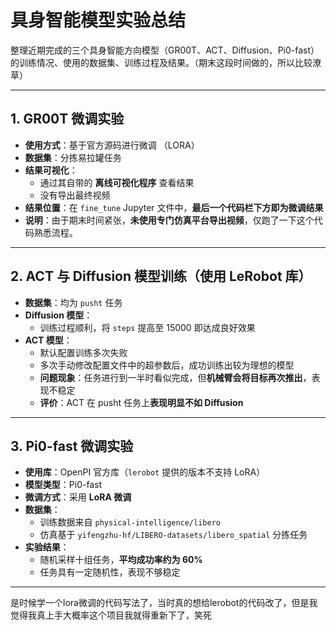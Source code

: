 # 具身智能模型实验总结

整理近期完成的三个具身智能方向模型（GR00T、ACT、Diffusion、Pi0-fast）的训练情况、使用的数据集、训练过程及结果。（期末这段时间做的，所以比较潦草）

---

## 1. GR00T 微调实验

- **使用方式**：基于官方源码进行微调 （LORA） 
- **数据集**：分拣易拉罐任务  
- **结果可视化**：
  - 通过其自带的 **离线可视化程序** 查看结果
  - 没有导出最终视频  
- **结果位置**：在 `fine_tune` Jupyter 文件中，**最后一个代码栏下方即为微调结果**  
- **说明**：由于期末时间紧张，**未使用专门仿真平台导出视频**，仅跑了一下这个代码熟悉流程。

---

## 2. ACT 与 Diffusion 模型训练（使用 LeRobot 库）

- **数据集**：均为 `pusht` 任务  
- **Diffusion 模型**：
  - 训练过程顺利，将 `steps` 提高至 15000 即达成良好效果  
- **ACT 模型**：
  - 默认配置训练多次失败
  - 多次手动修改配置文件中的超参数后，成功训练出较为理想的模型  
  - **问题现象**：任务进行到一半时看似完成，但**机械臂会将目标再次推出**，表现不稳定  
  - **评价**：ACT 在 pusht 任务上**表现明显不如 Diffusion**  

---

## 3. Pi0-fast 微调实验

- **使用库**：OpenPI 官方库（`lerobot` 提供的版本不支持 LoRA）  
- **模型类型**：Pi0-fast  
- **微调方式**：采用 **LoRA 微调** 
- **数据集**：
  - 训练数据来自 `physical-intelligence/libero`
  - 仿真基于 `yifengzhu-hf/LIBERO-datasets/libero_spatial` 分拣任务  
- **实验结果**：
  - 随机采样十组任务，**平均成功率约为 60%**
  - 任务具有一定随机性，表现不够稳定  

---


是时候学一个lora微调的代码写法了，当时真的想给lerobot的代码改了，但是我觉得我真上手大概率这个项目我就得重新下了，笑死
